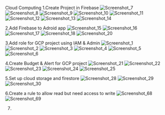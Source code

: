 Cloud Computing
1.Create Project in Firebase
![Screenshot_7](https://user-images.githubusercontent.com/73900490/121332924-82896900-c942-11eb-85bb-280959c1c9ec.png)
![Screenshot_8](https://user-images.githubusercontent.com/73900490/121332993-9208b200-c942-11eb-8f7b-333127d81344.png)
![Screenshot_9](https://user-images.githubusercontent.com/73900490/121333008-96cd6600-c942-11eb-98b3-132d53b89b18.png)
![Screenshot_10](https://user-images.githubusercontent.com/73900490/121333022-9af98380-c942-11eb-8a94-7a228b6437be.png)
![Screenshot_11](https://user-images.githubusercontent.com/73900490/121333031-9df47400-c942-11eb-961e-a8a6dc95e46c.png)
![Screenshot_12](https://user-images.githubusercontent.com/73900490/121333040-a056ce00-c942-11eb-8b72-2dd3368b5fbf.png)
![Screenshot_13](https://user-images.githubusercontent.com/73900490/121333063-a51b8200-c942-11eb-8a4b-7e94b20d0429.png)
![Screenshot_14](https://user-images.githubusercontent.com/73900490/121333134-b95f7f00-c942-11eb-8aa0-0b4891d6f034.png)

2.Add Firebase to Adroid app
![Screenshot_15](https://user-images.githubusercontent.com/73900490/121333153-bebcc980-c942-11eb-8bc0-dd9a3843f35b.png)
![Screenshot_16](https://user-images.githubusercontent.com/73900490/121333170-c1b7ba00-c942-11eb-9851-b2aa8dda5893.png)
![Screenshot_17](https://user-images.githubusercontent.com/73900490/121333182-c4b2aa80-c942-11eb-9f0e-f17b65189b2f.png)
![Screenshot_18](https://user-images.githubusercontent.com/73900490/121333194-c7ad9b00-c942-11eb-883f-1023847e639c.png)
![Screenshot_20](https://user-images.githubusercontent.com/73900490/121333259-d85e1100-c942-11eb-9147-175263ada995.png)

3.Add role for GCP project using IAM & Admin
![Screenshot_1](https://user-images.githubusercontent.com/73900490/121333496-0fccbd80-c943-11eb-82ae-245ebe83f205.png)
![Screenshot_2](https://user-images.githubusercontent.com/73900490/121333518-12c7ae00-c943-11eb-8f86-c870f6cffd11.png)
![Screenshot_3](https://user-images.githubusercontent.com/73900490/121333530-15c29e80-c943-11eb-8a77-42c5ed3ea694.png)
![Screenshot_4](https://user-images.githubusercontent.com/73900490/121333542-19562580-c943-11eb-8ab2-f7c4574417b7.png)
![Screenshot_5](https://user-images.githubusercontent.com/73900490/121333551-1b1fe900-c943-11eb-8b2d-0792f8e9b18a.png)
![Screenshot_6](https://user-images.githubusercontent.com/73900490/121333565-1d824300-c943-11eb-91de-b716a5bb213b.png)

4.Create Budget & Alert for GCP project
![Screenshot_21](https://user-images.githubusercontent.com/73900490/121333674-368af400-c943-11eb-97d7-456e04acb966.png)
![Screenshot_22](https://user-images.githubusercontent.com/73900490/121333695-38ed4e00-c943-11eb-9a30-5b67a326edfe.png)
![Screenshot_23](https://user-images.githubusercontent.com/73900490/121333712-3b4fa800-c943-11eb-95a7-684d3e2062a1.png)
![Screenshot_24](https://user-images.githubusercontent.com/73900490/121333739-41458900-c943-11eb-98f9-b179b677c9d3.png)
![Screenshot_25](https://user-images.githubusercontent.com/73900490/121333757-460a3d00-c943-11eb-91b4-9f73e294937f.png)

5.Set up cloud storage and firestore
![Screenshot_28](https://user-images.githubusercontent.com/73900490/121334003-7e118000-c943-11eb-93ff-fa1329bdeec0.png)
![Screenshot_29](https://user-images.githubusercontent.com/73900490/121334021-823d9d80-c943-11eb-8adc-3833e89b1f3f.png)
![Screenshot_30](https://user-images.githubusercontent.com/73900490/121334038-85d12480-c943-11eb-8d92-4fbd904696d8.png)

6.Create a rule to allow read but need access to write
![Screenshot_68](https://user-images.githubusercontent.com/73900490/121334885-46ef9e80-c944-11eb-88c1-1bd0212ef6b9.png)
![Screenshot_69](https://user-images.githubusercontent.com/73900490/121334901-4a832580-c944-11eb-814b-fee854f698b8.png)

7.
